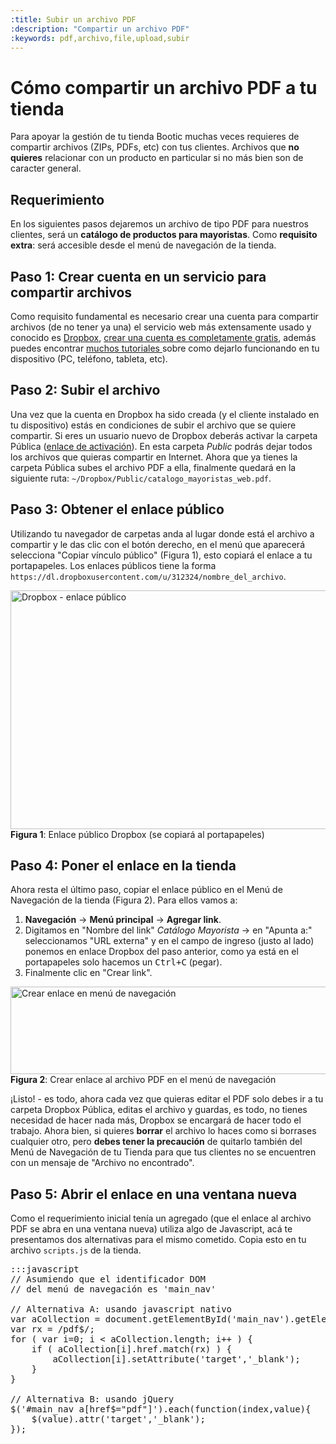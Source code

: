 ```yaml
---
:title: Subir un archivo PDF
:description: "Compartir un archivo PDF"
:keywords: pdf,archivo,file,upload,subir
---
```


# Cómo compartir un archivo PDF a tu tienda
Para apoyar la gestión de tu tienda Bootic muchas veces requieres de compartir archivos (ZIPs, PDFs, etc) con tus clientes. Archivos que **no quieres** relacionar con un producto en particular si no más bien son de caracter general. 

## Requerimiento
En los siguientes pasos dejaremos un archivo de tipo PDF para nuestros clientes, será un **catálogo de productos para mayoristas**. Como **requisito extra**: será accesible desde el menú de navegación de la tienda.

## Paso 1: Crear cuenta en un servicio para compartir archivos
Como requisito fundamental es necesario crear una cuenta para compartir archivos (de no tener ya una) el servicio web más extensamente usado y conocido es [Dropbox](http://www.dropbox.com), [crear una cuenta es completamente gratis][1], además puedes encontrar [ muchos tutoriales ][2] sobre como dejarlo funcionando en tu dispositivo (PC, teléfono, tableta, etc).


## Paso 2: Subir el archivo
Una vez que la cuenta en Dropbox ha sido creada (y el cliente instalado en tu dispositivo) estás en condiciones de subir el archivo que se quiere compartir. Si eres un usuario nuevo de Dropbox deberás activar la carpeta Pública ([enlace de activación](https://www.dropbox.com/enable_public_folder)). En esta carpeta _Public_ podrás dejar todos los archivos que quieras compartir en Internet. Ahora que ya tienes la carpeta Pública subes el archivo PDF a ella, finalmente quedará en la siguiente ruta: `~/Dropbox/Public/catalogo_mayoristas_web.pdf`.

## Paso 3: Obtener el enlace público 
Utilizando tu navegador de carpetas anda al lugar donde está el archivo a compartir y le das clic con el botón derecho, en el menú que aparecerá selecciona "Copiar vínculo público" (Figura 1), esto copiará el enlace a tu portapapeles. Los enlaces públicos tiene la forma `https://dl.dropboxusercontent.com/u/312324/nombre_del_archivo`.

<div class="captura">
    <div class="c-contenido">
        <img src="/img/tutoriales/dropbox-enlace-publico.png" width="630" height="382" alt="Dropbox - enlace público" />
    </div>
    <div class="c-pie">
        <strong>Figura 1</strong>: Enlace público Dropbox (se copiará al portapapeles)
    </div>
</div>

## Paso 4: Poner el enlace en la tienda
Ahora resta el último paso, copiar el enlace público en el Menú de Navegación de la tienda (Figura 2). Para ellos vamos a: 

1. **Navegación** &rarr; **Menú principal** &rarr; **Agregar link**.
2. Digitamos en "Nombre del link" _Catálogo Mayorista_ &rarr; en "Apunta a:" seleccionamos "URL externa" y en el campo de ingreso (justo al lado) ponemos en enlace Dropbox del paso anterior, como ya está en el portapapeles solo hacemos un <kbd>Ctrl+C</kbd> (pegar).
3. Finalmente clic en "Crear link".

<div class="captura">
    <div class="c-contenido">
        <img src="/img/tutoriales/dropbpx-crear-link-menu.png" width="700" height="140" alt="Crear enlace en menú de navegación" />
    </div>
    <div class="c-pie">
        <strong>Figura 2</strong>: Crear enlace al archivo PDF en el menú de navegación 
    </div>
</div>

¡Listo! - es todo, ahora cada vez que quieras editar el PDF solo debes ir a tu carpeta Dropbox Pública, editas el archivo y guardas, es todo, no tienes necesidad de hacer nada más, Dropbox se encargará de hacer todo el trabajo. Ahora bien, si quieres **borrar** el archivo lo haces como si borrases cualquier otro, pero **debes tener la precaución** de quitarlo también del Menú de Navegación de tu Tienda para que tus clientes no se encuentren con un mensaje de "Archivo no encontrado".

## Paso 5: Abrir el enlace en una ventana nueva
Como el requerimiento inicial tenía un agregado (que el enlace al archivo PDF se abra en una ventana nueva) utiliza algo de Javascript, acá te presentamos dos alternativas para el mismo cometido. Copia esto en tu archivo `scripts.js` de la tienda.

<pre>:::javascript
// Asumiendo que el identificador DOM 
// del menú de navegación es 'main_nav'

// Alternativa A: usando javascript nativo
var aCollection = document.getElementById('main_nav').getElementsByTagName('a');
var rx = /pdf$/;
for ( var i=0; i < aCollection.length; i++ ) {
    if ( aCollection[i].href.match(rx) ) {
        aCollection[i].setAttribute('target','_blank');
    }
}

// Alternativa B: usando jQuery 
$('#main_nav a[href$="pdf"]').each(function(index,value){
    $(value).attr('target','_blank');
});
</pre>


[1]:https://www.dropbox.com/register
[2]:http://youtu.be/VnYXMwu4uig
